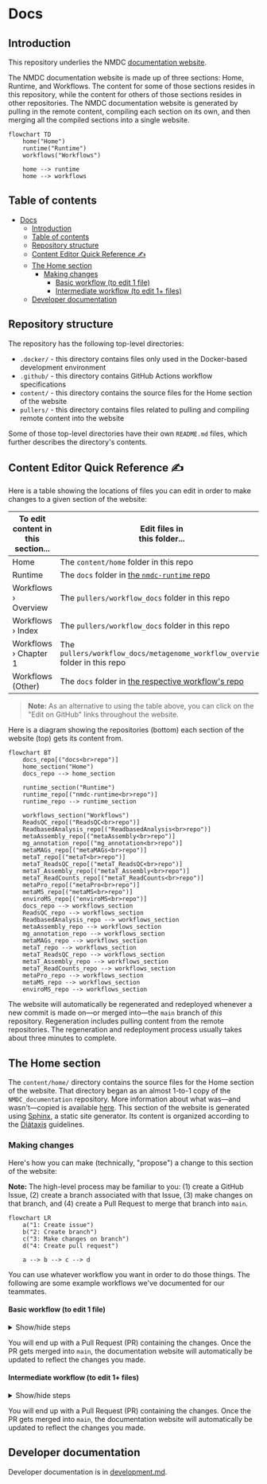 # Docs

## Introduction

This repository underlies the NMDC [documentation website](https://docs.microbiomedata.org).

The NMDC documentation website is made up of three sections: Home, Runtime, and Workflows. The content for some of those
sections resides in this repository, while the content for others of those sections resides in other repositories.
The NMDC documentation website is generated by pulling in the remote content, compiling each section on its own,
and then merging all the compiled sections into a single website.

```mermaid
flowchart TD
    home("Home")
    runtime("Runtime")
    workflows("Workflows")

    home --> runtime
    home --> workflows
```

## Table of contents

<!-- TOC -->
* [Docs](#docs)
  * [Introduction](#introduction)
  * [Table of contents](#table-of-contents)
  * [Repository structure](#repository-structure)
  * [Content Editor Quick Reference ✍️](#content-editor-quick-reference-%EF%B8%8F)
  * [The Home section](#the-home-section)
    * [Making changes](#making-changes)
      * [Basic workflow (to edit 1 file)](#basic-workflow-to-edit-1-file)
      * [Intermediate workflow (to edit 1+ files)](#intermediate-workflow-to-edit-1-files)
  * [Developer documentation](#developer-documentation)
<!-- TOC -->

## Repository structure

The repository has the following top-level directories:

- `.docker/` - this directory contains files only used in the Docker-based development environment
- `.github/` - this directory contains GitHub Actions workflow specifications
- `content/` - this directory contains the source files for the Home section of the website
- `pullers/` - this directory contains files related to pulling and compiling remote content into the website

Some of those top-level directories have their own `README.md` files, which further describes the directory's contents.

## Content Editor Quick Reference ✍️

Here is a table showing the locations of files you can edit in order to make changes to a given section of the website:

| To edit content in<br>this section... | Edit files in<br>this folder...                                                                               |
|---------------------------------------|---------------------------------------------------------------------------------------------------------------|
| Home                                  | The `content/home` folder in this repo                                                                        |
| Runtime                               | The `docs` folder in [the `nmdc-runtime` repo](https://github.com/microbiomedata/nmdc-runtime/tree/main/docs) |
| Workflows › Overview                  | The `pullers/workflow_docs` folder in this repo                                                               |
| Workflows › Index                     | The `pullers/workflow_docs` folder in this repo                                                               |
| Workflows › Chapter 1                 | The `pullers/workflow_docs/metagenome_workflow_overview` folder in this repo                                  |
| Workflows (Other)                     | The `docs` folder in [the respective workflow's repo](https://github.com/orgs/microbiomedata/repositories)    |

> **Note:** As an alternative to using the table above, you can click on the "Edit on GitHub" links
> throughout the website.

Here is a diagram showing the repositories (bottom) each section of the website (top) gets its content from.

```mermaid
flowchart BT
    docs_repo[("docs<br>repo")]
    home_section("Home")
    docs_repo --> home_section
    
    runtime_section("Runtime")
    runtime_repo[("nmdc-runtime<br>repo")]
    runtime_repo --> runtime_section
    
    workflows_section("Workflows")
    ReadsQC_repo[("ReadsQC<br>repo")]
    ReadbasedAnalysis_repo[("ReadbasedAnalysis<br>repo")]
    metaAssembly_repo[("metaAssembly<br>repo")]
    mg_annotation_repo[("mg_annotation<br>repo")]
    metaMAGs_repo[("metaMAGs<br>repo")]
    metaT_repo[("metaT<br>repo")]
    metaT_ReadsQC_repo[("metaT_ReadsQC<br>repo")]
    metaT_Assembly_repo[("metaT_Assembly<br>repo")]
    metaT_ReadCounts_repo[("metaT_ReadCounts<br>repo")]
    metaPro_repo[("metaPro<br>repo")]
    metaMS_repo[("metaMS<br>repo")]
    enviroMS_repo[("enviroMS<br>repo")]
    docs_repo --> workflows_section
    ReadsQC_repo --> workflows_section
    ReadbasedAnalysis_repo --> workflows_section
    metaAssembly_repo --> workflows_section
    mg_annotation_repo --> workflows_section
    metaMAGs_repo --> workflows_section
    metaT_repo --> workflows_section
    metaT_ReadsQC_repo --> workflows_section
    metaT_Assembly_repo --> workflows_section
    metaT_ReadCounts_repo --> workflows_section
    metaPro_repo --> workflows_section
    metaMS_repo --> workflows_section
    enviroMS_repo --> workflows_section
```

The website will automatically be regenerated and redeployed whenever a new commit is made on—or merged into—the `main`
branch of _this_ repository. Regeneration includes pulling content from the remote repositories. The regeneration and redeployment process usually takes about three minutes to complete.

## The Home section

The `content/home/` directory contains the source files for the Home section of the website. That directory began as an
almost 1-to-1 copy of the `NMDC_documentation` repository. More information about what was—and wasn't—copied is
available [here](./content/home/README.md).
This section of the website is generated using [Sphinx](https://www.sphinx-doc.org), a static site generator.
Its content is organized according to the [Diátaxis](https://diataxis.fr/how-to-use-diataxis/#use-diataxis-as-a-guide-not-a-plan) guidelines.

### Making changes

Here's how you can make (technically, "propose") a change to this section of the website:

**Note:** The high-level process may be familiar to you: (1) create a GitHub Issue, (2) create a branch associated
with that Issue, (3) make changes on that branch, and (4) create a Pull Request to merge that branch into `main`.

```mermaid
flowchart LR
    a("1: Create issue")
    b("2: Create branch")
    c("3: Make changes on branch")
    d("4: Create pull request")

    a --> b --> c --> d
```

You can use whatever workflow you want in order to do those things. The following are some example workflows we've
documented for our teammates.

#### Basic workflow (to edit 1 file)

<details>
  <summary>Show/hide steps</summary>

1. Create a GitHub Issue describing the issue you want to address (e.g. "`Link is broken`")
2. On GitHub, go to the file within `content/home/src` that you want to edit
3. Click the "Edit this file" button (i.e. the pencil icon button) at the upper right
4. Edit the file, making the changes you want to make
5. Click the "Commit changes..." button at the upper right
6. Customize the commit message to tell others what you did (e.g. "`Fix typo in link`")
7. Mark the bubble that says "**Create a new branch** for this commit and start a pull request"
8. (Recommended) Customize the branch name so it starts with the GitHub Issue number (e.g. `123-link-is-broken`)
9. Click "Propose changes"
10. Fill in the Pull Request form and click "Create pull request"

</details>

You will end up with a Pull Request (PR) containing the changes. Once the PR gets merged into `main`,
the documentation website will automatically be updated to reflect the changes you made.

#### Intermediate workflow (to edit 1+ files)

<details>
  <summary>Show/hide steps</summary>

1. Create a GitHub Issue describing the issue you want to address (e.g. "`Link is broken`")
2. Visit https://github.dev/microbiomedata/docs/
3. Click the branch name (e.g. `main`) at the lower left
4. Click "Create a new branch..." at the top
5. Enter a name for the branch, beginning with an issue number (e.g. `123-link-is-broken`)
6. (If prompted) Click "Switch to Branch"
7. Make changes in `content/home/src`
8. Click the "Source Control" icon in the left sidebar (3rd from the top)
9. Hover over the "Changes" heading and click the `+` icon that appears
10. Enter a commit message to tell others what you did (e.g. "`Fix typo in link`")
11. Click the "Commit & Push" button
12. Visit https://github.com/microbiomedata/docs/ and create a Pull Request for that branch

</details>

You will end up with a Pull Request (PR) containing the changes. Once the PR gets merged into `main`,
the documentation website will automatically be updated to reflect the changes you made.

## Developer documentation

Developer documentation is in [development.md](./development.md).
